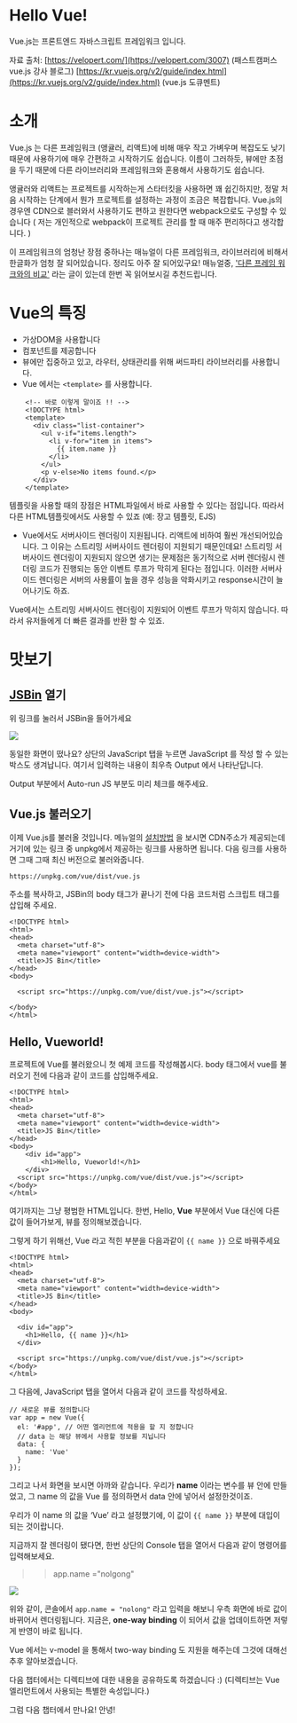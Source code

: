 # Hello Vue!

Vue.js는 프론트엔드 자바스크립트 프레임워크 입니다. 

자료 출처:  [https://velopert.com/](https://velopert.com/3007)  (패스트캠퍼스 vue.js 강사 블로그)
                 [https://kr.vuejs.org/v2/guide/index.html](https://kr.vuejs.org/v2/guide/index.html) (vue.js 도큐멘트)

# 소개

Vue.js 는 다른 프레임워크 (앵귤러, 리액트)에 비해 매우 작고 가벼우며 복잡도도 낮기 때문에 사용하기에 매우 간편하고 시작하기도 쉽습니다. 이름이 그러하듯, 뷰에만 초점을 두기 때문에 다른 라이브러리와 프레임워크와 혼용해서 사용하기도 쉽습니다. 

앵귤러와 리액트는 프로젝트를 시작하는게 스타터킷을 사용하면 꽤 쉽긴하지만, 정말 처음 시작하는 단계에서 뭔가 프로젝트를 설정하는 과정이 조금은 복잡합니다. Vue.js의 경우엔 CDN으로 블러와서 사용하기도 편하고 원한다면 webpack으로도 구성할 수 있습니다 ( 저는 개인적으로 webpack이 프로젝트 관리를 할 때 매주 편리하다고 생각합니다. )

이 프레임워크의 엄청난 장점 중하나는 매뉴얼이 다른 프레임워크, 라이브러리에 비해서 한글화가 엄청 잘 되어있습니다. 정리도 아주 잘 되어있구요! 매뉴얼중, ['다른 프레임 워크와의 비교'](https://kr.vuejs.org/v2/guide/comparison.html) 라는 글이 있는데 한번 꼭 읽어보시길 추천드립니다. 

# Vue의 특징

- 가상DOM을 사용합니다
- 컴포넌트를 제공합니다
- 뷰에만 집중하고 있고, 라우터, 상태관리를 위해 써드파티 라이브러리를 사용합니다.
- Vue 에서는 `<template>` 를 사용합니다.
```
    <!-- 바로 이렇게 말이죠 !! -->
    <!DOCTYPE html>
    <template>
      <div class="list-container">
        <ul v-if="items.length">
          <li v-for="item in items">
            {{ item.name }}
          </li>
        </ul>
        <p v-else>No items found.</p>
      </div>
    </template>
```
템플릿을 사용할 때의 장점은 HTML파일에서 바로 사용할 수 있다는 점입니다. 따라서 다른 HTML템플릿에서도 사용할 수 있죠 (예: 장고 템플릿, EJS)

- Vue에서도 서버사이드 렌더링이 지원됩니다. 리액트에 비하여 훨씬 개선되어있습니다. 그 이유는 스트리밍 서버사이드 렌더링이 지원되기 때문인데요! 스트리밍 서버사이드 렌더링이 지원되지 않으면 생기는 문제점은 동기적으로 서버 렌더링시 렌더링 코드가 진행되는 동안 이벤트 루프가 막히게 된다는 점입니다. 이러한 서버사이드 렌더링은 서버의 사용률이 높을 경우 성능을 악화시키고 response시간이 늘어나기도 하죠.

Vue에서는 스트리밍 서버사이드 렌더링이 지원되어 이벤트 루프가 막히지 않습니다. 따라서 유저들에게 더 빠른 결과를 반환 할 수 있죠.

# 맛보기

## [JSBin](https://jsbin.com/fivomus/edit?html,output) 열기

위 링크를 눌러서 JSBin을 들어가세요  

![](https://velopert.com/wp-content/uploads/2017/01/Screenshot-2017-01-21-164446.png)

동일한 화면이 떴나요? 상단의 JavaScript 탭을 누르면 JavaScript 를 작성 할 수 있는 박스도 생겨납니다. 여기서 입력하는 내용이 최우측 Output 에서 나타난답니다.

Output 부분에서 Auto-run JS 부분도 미리 체크를 해주세요. 

## Vue.js  불러오기

이제 Vue.js를 불러올 것입니다. 메뉴얼의 [설치방법](https://kr.vuejs.org/v2/guide/installation.html#CDN) 을 보시면 CDN주소가 제공되는데 거기에 있는 링크 중 unpkg에서 제공하는 링크를 사용하면 됩니다. 다음 링크를 사용하면 그때 그때 최신 버전으로 불러와줍니다. 

    https://unpkg.com/vue/dist/vue.js

주소를 복사하고, JSBin의 body 태그가 끝나기 전에 다음 코드처럼 스크립트 태그를 삽입해 주세요.

    <!DOCTYPE html>
    <html>
    <head>
      <meta charset="utf-8">
      <meta name="viewport" content="width=device-width">
      <title>JS Bin</title>
    </head>
    <body>
    
      <script src="https://unpkg.com/vue/dist/vue.js"></script>
      
    </body>
    </html>

## Hello, Vueworld!

프로젝트에 Vue를 불러왔으니 첫 예제 코드를 작성해봅시다.
body 태그에서 vue를 불러오기 전에 다음과 같이 코드를 삽입해주세요.

    <!DOCTYPE html>
    <html>
    <head>
      <meta charset="utf-8">
      <meta name="viewport" content="width=device-width">
      <title>JS Bin</title>
    </head>
    <body>
    	<div id="app">
    		<h1>Hello, Vueworld!</h1>
    	</div>
      <script src="https://unpkg.com/vue/dist/vue.js"></script>
    </body>
    </html>

여기까지는 그냥 평범한 HTML입니다. 한번, Hello, **Vue** 부분에서 Vue 대신에 다른 값이 들어가보게, 뷰를 정의해보겠습니다.

그렇게 하기 위해선, Vue 라고 적힌 부분을 다음과같이 `{{ name }}` 으로 바꿔주세요

    <!DOCTYPE html>
    <html>
    <head>
      <meta charset="utf-8">
      <meta name="viewport" content="width=device-width">
      <title>JS Bin</title>
    </head>
    <body>
      
      <div id="app">
        <h1>Hello, {{ name }}</h1>
      </div>
      
      <script src="https://unpkg.com/vue/dist/vue.js"></script>
    </body>
    </html>

그 다음에, JavaScript 탭을 열어서 다음과 같이 코드를 작성하세요.

    // 새로운 뷰를 정의합니다
    var app = new Vue({
      el: '#app', // 어떤 엘리먼트에 적용을 할 지 정합니다
      // data 는 해당 뷰에서 사용할 정보를 지닙니다
      data: {
        name: 'Vue'
      }   
    });

그리고 나서 화면을 보시면 아까와 같습니다. 우리가 **name** 이라는 변수를 뷰 안에 만들었고, 그 name 의 값을 Vue 를 정의하면서 data 안에 넣어서 설정한것이죠.

우리가 이 name 의 값을 ‘Vue’ 라고 설정했기에, 이 값이 `{{ name }}` 부분에 대입이 되는 것이랍니다.

지금까지 잘 렌더링이 됐다면, 한번 상단의 Console 탭을 열어서 다음과 같이 명령어를 입력해보세요.

>> app.name ="nolgong"

![](https://raw.githubusercontent.com/nolgong-dev/Vue-Study/master/MDimg/ch1-1.png)

위와 같이, 콘솔에서 `app.name = "nolong"` 라고 입력을 해보니 우측 화면에 바로 값이 바뀌어서 렌더링됩니다. 지금은, **one-way binding** 이 되어서 값을 업데이트하면 저렇게 반영이 바로 됩니다.

Vue 에서는 v-model 을 통해서 two-way binding 도 지원을 해주는데 그것에 대해선 추후 알아보겠습니다.

다음 챕터에서는 디렉티브에 대한 내용을 공유하도록 하겠습니다 :) (디렉티브는 Vue 엘리먼트에서 사용되는 특별한 속성입니다.)

그럼 다음 챕터에서 만나요! 안녕!
